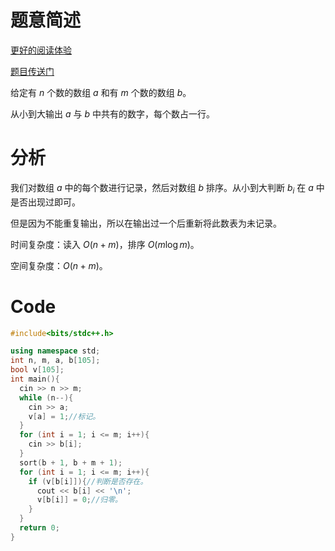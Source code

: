 # 题意简述
[更好的阅读体验](/blog/tianbiandeshenghuo/solution-at-joi2021-yo1a-c)

[题目传送门](/problem/AT_joi2021_yo1a_c)

给定有 $n$ 个数的数组 $a$ 和有 $m$ 个数的数组 $b$。

从小到大输出 $a$ 与 $b$ 中共有的数字，每个数占一行。

# 分析
我们对数组 $a$ 中的每个数进行记录，然后对数组 $b$ 排序。从小到大判断 $b_i$ 在 $a$ 中是否出现过即可。

但是因为不能重复输出，所以在输出过一个后重新将此数表为未记录。

时间复杂度：读入 $O(n+m)$，排序 $O(m\log m)$。

空间复杂度：$O(n+m)$。

# Code
```cpp
#include<bits/stdc++.h>

using namespace std;
int n, m, a, b[105];
bool v[105];
int main(){
  cin >> n >> m;
  while (n--){
    cin >> a;
    v[a] = 1;//标记。
  }
  for (int i = 1; i <= m; i++){
    cin >> b[i];
  }
  sort(b + 1, b + m + 1);
  for (int i = 1; i <= m; i++){
    if (v[b[i]]){//判断是否存在。
      cout << b[i] << '\n';
      v[b[i]] = 0;//归零。
    }
  }
  return 0;
}
```